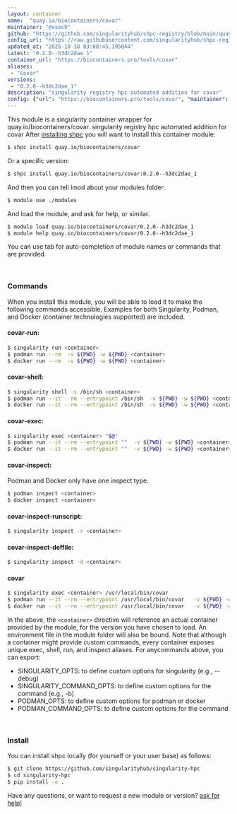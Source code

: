 ```yaml
---
layout: container
name:  "quay.io/biocontainers/covar"
maintainer: "@vsoch"
github: "https://github.com/singularityhub/shpc-registry/blob/main/quay.io/biocontainers/covar/container.yaml"
config_url: "https://raw.githubusercontent.com/singularityhub/shpc-registry/main/quay.io/biocontainers/covar/container.yaml"
updated_at: "2025-10-18 03:08:45.195044"
latest: "0.2.0--h3dc2dae_1"
container_url: "https://biocontainers.pro/tools/covar"
aliases:
 - "covar"
versions:
 - "0.2.0--h3dc2dae_1"
description: "singularity registry hpc automated addition for covar"
config: {"url": "https://biocontainers.pro/tools/covar", "maintainer": "@vsoch", "description": "singularity registry hpc automated addition for covar", "latest": {"0.2.0--h3dc2dae_1": "sha256:e3ef45c91617372eb882ec4fcd20950b912149f71f7939e2f9e77d6337ce8d95"}, "tags": {"0.2.0--h3dc2dae_1": "sha256:e3ef45c91617372eb882ec4fcd20950b912149f71f7939e2f9e77d6337ce8d95"}, "docker": "quay.io/biocontainers/covar", "aliases": {"covar": "/usr/local/bin/covar"}}
---
```


This module is a singularity container wrapper for quay.io/biocontainers/covar.
singularity registry hpc automated addition for covar
After [installing shpc](#install) you will want to install this container module:


```bash
$ shpc install quay.io/biocontainers/covar
```

Or a specific version:

```bash
$ shpc install quay.io/biocontainers/covar:0.2.0--h3dc2dae_1
```

And then you can tell lmod about your modules folder:

```bash
$ module use ./modules
```

And load the module, and ask for help, or similar.

```bash
$ module load quay.io/biocontainers/covar/0.2.0--h3dc2dae_1
$ module help quay.io/biocontainers/covar/0.2.0--h3dc2dae_1
```

You can use tab for auto-completion of module names or commands that are provided.

<br>

### Commands

When you install this module, you will be able to load it to make the following commands accessible.
Examples for both Singularity, Podman, and Docker (container technologies supported) are included.

#### covar-run:

```bash
$ singularity run <container>
$ podman run --rm  -v ${PWD} -w ${PWD} <container>
$ docker run --rm  -v ${PWD} -w ${PWD} <container>
```

#### covar-shell:

```bash
$ singularity shell -s /bin/sh <container>
$ podman run --it --rm --entrypoint /bin/sh  -v ${PWD} -w ${PWD} <container>
$ docker run --it --rm --entrypoint /bin/sh  -v ${PWD} -w ${PWD} <container>
```

#### covar-exec:

```bash
$ singularity exec <container> "$@"
$ podman run --it --rm --entrypoint ""  -v ${PWD} -w ${PWD} <container> "$@"
$ docker run --it --rm --entrypoint ""  -v ${PWD} -w ${PWD} <container> "$@"
```

#### covar-inspect:

Podman and Docker only have one inspect type.

```bash
$ podman inspect <container>
$ docker inspect <container>
```

#### covar-inspect-runscript:

```bash
$ singularity inspect -r <container>
```

#### covar-inspect-deffile:

```bash
$ singularity inspect -d <container>
```


#### covar

```bash
$ singularity exec <container> /usr/local/bin/covar
$ podman run --it --rm --entrypoint /usr/local/bin/covar   -v ${PWD} -w ${PWD} <container> -c " $@"
$ docker run --it --rm --entrypoint /usr/local/bin/covar   -v ${PWD} -w ${PWD} <container> -c " $@"
```



In the above, the `<container>` directive will reference an actual container provided
by the module, for the version you have chosen to load. An environment file in the
module folder will also be bound. Note that although a container
might provide custom commands, every container exposes unique exec, shell, run, and
inspect aliases. For anycommands above, you can export:

 - SINGULARITY_OPTS: to define custom options for singularity (e.g., --debug)
 - SINGULARITY_COMMAND_OPTS: to define custom options for the command (e.g., -b)
 - PODMAN_OPTS: to define custom options for podman or docker
 - PODMAN_COMMAND_OPTS: to define custom options for the command

<br>

### Install

You can install shpc locally (for yourself or your user base) as follows:

```bash
$ git clone https://github.com/singularityhub/singularity-hpc
$ cd singularity-hpc
$ pip install -e .
```

Have any questions, or want to request a new module or version? [ask for help!](https://github.com/singularityhub/singularity-hpc/issues)